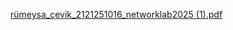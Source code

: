 [rümeysa_çevik_2121251016_networklab2025 (1).pdf](https://github.com/user-attachments/files/20689117/rumeysa_cevik_2121251016_networklab2025.1.pdf)
